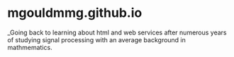 # mgouldmmg.github.io

_Going back to learning about html and web services after numerous years of studying signal processing with an average background in mathmematics.

